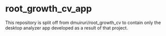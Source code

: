 # root_growth_cv_app
This repository is split off from dmuiruri/root_growth_cv to contain only the desktop analyzer app developed as a result of that project.
